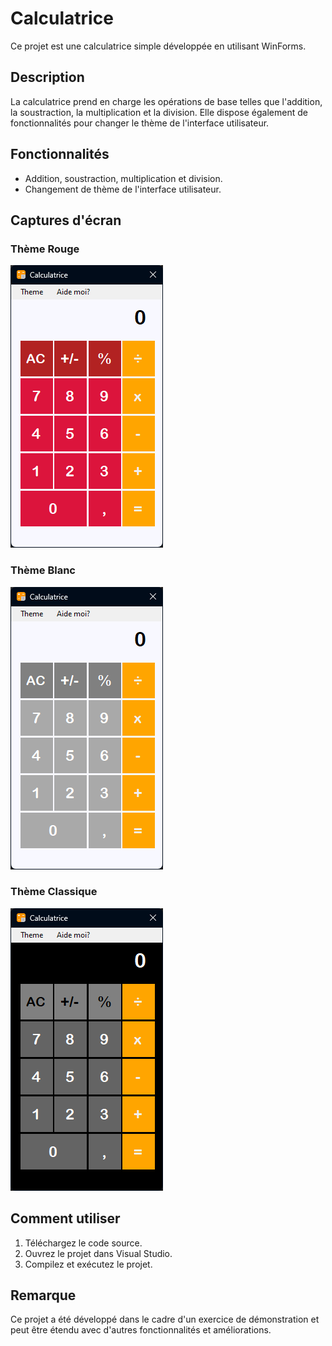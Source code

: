# Calculatrice

Ce projet est une calculatrice simple développée en utilisant WinForms.

## Description

La calculatrice prend en charge les opérations de base telles que l'addition, la soustraction, la multiplication et la division. Elle dispose également de fonctionnalités pour changer le thème de l'interface utilisateur.

## Fonctionnalités

- Addition, soustraction, multiplication et division.
- Changement de thème de l'interface utilisateur.

## Captures d'écran

### Thème Rouge
![Thème Rouge](/images/theme_rouge.png)

### Thème Blanc
![Thème Blanc](/images/theme_blanc.png)

### Thème Classique
![Thème Classique](/images/theme_noir.png)

## Comment utiliser

1. Téléchargez le code source.
2. Ouvrez le projet dans Visual Studio.
3. Compilez et exécutez le projet.

## Remarque

Ce projet a été développé dans le cadre d'un exercice de démonstration et peut être étendu avec d'autres fonctionnalités et améliorations.

